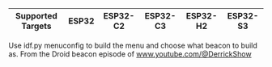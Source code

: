 | Supported Targets | ESP32 | ESP32-C2 | ESP32-C3 | ESP32-H2 | ESP32-S3 |
| ----------------- | ----- | -------- | -------- | -------- | -------- |

Use idf.py menuconfig to build the menu and choose what beacon to build as.
From the Droid beacon episode of www.youtube.com/@DerrickShow
